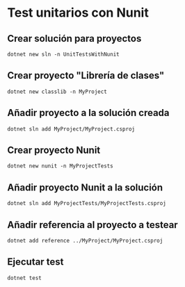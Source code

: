 # Test unitarios con Nunit

## Crear solución para proyectos
```dotnet new sln -n UnitTestsWithNunit```

## Crear proyecto "Librería de clases"
```dotnet new classlib -n MyProject```

## Añadir proyecto a la solución creada
```dotnet sln add MyProject/MyProject.csproj```

## Crear proyecto Nunit
```dotnet new nunit -n MyProjectTests```

## Añadir proyecto Nunit a la solución
```dotnet sln add MyProjectTests/MyProjectTests.csproj```

## Añadir referencia al proyecto a testear
```dotnet add reference ../MyProject/MyProject.csproj```

## Ejecutar test
```dotnet test```